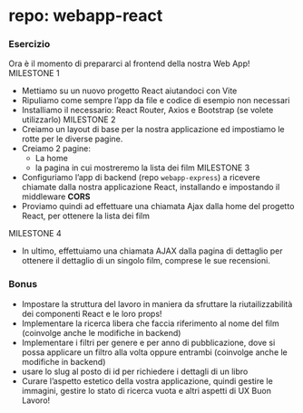 # repo: webapp-react

### Esercizio
 Ora è il momento di prepararci al frontend della nostra Web App!
 MILESTONE 1
 - Mettiamo su un nuovo progetto React aiutandoci con Vite
 - Ripuliamo come sempre l’app da file e codice di esempio non necessari
 - Installiamo il necessario: React Router, Axios e Bootstrap (se volete utilizzarlo)
 MILESTONE 2
 - Creiamo un layout di base per la nostra applicazione ed impostiamo le rotte per le diverse pagine.
 - Creiamo 2 pagine:
     - La home
     - la pagina in cui mostreremo la lista dei film
 MILESTONE 3
 - Configuriamo l’app di backend (repo `webapp-express`) a ricevere chiamate dalla nostra applicazione React, installando e impostando il middleware **CORS**
 - Proviamo quindi ad effettuare una chiamata Ajax dalla home del progetto React, per ottenere la lista dei film

 MILESTONE 4
 - In ultimo, effettuiamo una chiamata AJAX dalla pagina di dettaglio per ottenere il dettaglio di un singolo film, comprese le sue recensioni.

 ### Bonus
 - Impostare la struttura del lavoro in maniera da sfruttare la riutailizzabilità dei componenti React e le loro props!
 - Implementare la ricerca libera che faccia riferimento al nome del film (coinvolge anche le modifiche in backend)
 - Implementare i filtri per genere e per anno di pubblicazione, dove si possa applicare un filtro alla volta oppure entrambi (coinvolge anche le modifiche in backend)
 - usare lo slug al posto di id per richiedere i dettagli di un libro
 - Curare l’aspetto estetico della vostra applicazione, quindi gestire le immagini, gestire lo stato di ricerca vuota e altri aspetti di UX
 Buon Lavoro!






